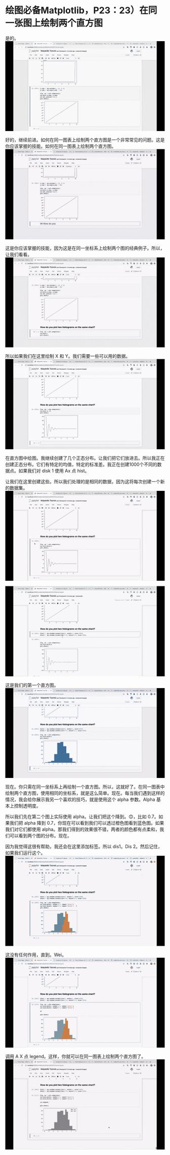 # 绘图必备Matplotlib，P23：23）在同一张图上绘制两个直方图 

是的。![](img/b18704c93c2971127f9f44ea97e70b2f_1.png)

好的，继续前进。如何在同一图表上绘制两个直方图是一个非常常见的问题。这是你应该掌握的技能。如何在同一图表上绘制两个直方图。![](img/b18704c93c2971127f9f44ea97e70b2f_3.png)

这是你应该掌握的技能，因为这是在同一坐标系上绘制两个图的经典例子。所以，让我们看看。![](img/b18704c93c2971127f9f44ea97e70b2f_5.png)

所以如果我们在这里绘制 X 和 Y。我们需要一些可以用的数据。![](img/b18704c93c2971127f9f44ea97e70b2f_7.png)

在直方图中绘图。我继续创建了几个正态分布。让我们把它们放进去。所以我正在创建正态分布。它们有特定的均值，特定的标准差。我正在创建1000个不同的数据点。如果我们对 disk 1 使用 Ax 点 hist。

让我们在这里创建这些。所以我们处理的是相同的数据，因为这将每次创建一个新的数据集。![](img/b18704c93c2971127f9f44ea97e70b2f_9.png)

![](img/b18704c93c2971127f9f44ea97e70b2f_10.png)

这是我们的第一个直方图。![](img/b18704c93c2971127f9f44ea97e70b2f_12.png)

现在。你只需在同一坐标系上再绘制一个直方图。所以，这就好了。在同一图表中绘制两个直方图，使用相同的坐标系，就是这么简单。现在。每当我们遇到这样的情况，我会给你展示我另一个喜欢的技巧，就是使用这个 alpha 参数。Alpha 基本上控制透明度。

所以我们先在第二个图上实际使用 alpha。让我们把这个降到。😊，比如 0.7。如果我们把 alpha 降到 0.7，你现在可以看到我们可以透过橙色图看到蓝色图。如果我们对它们都使用 alpha。那我们得到的效果很不错，两者的颜色都有点柔和，我们可以看到两个图的分布。现在。

因为我觉得这很有帮助，我还会在这里添加标签。所以 dis1。Dis 2。然后记住，如果我们运行这个。![](img/b18704c93c2971127f9f44ea97e70b2f_14.png)

这没有任何作用，直到。Wei。![](img/b18704c93c2971127f9f44ea97e70b2f_16.png)

调用 A X 点 legend。这样，你就可以在同一图表上绘制两个直方图了。![](img/b18704c93c2971127f9f44ea97e70b2f_18.png)
